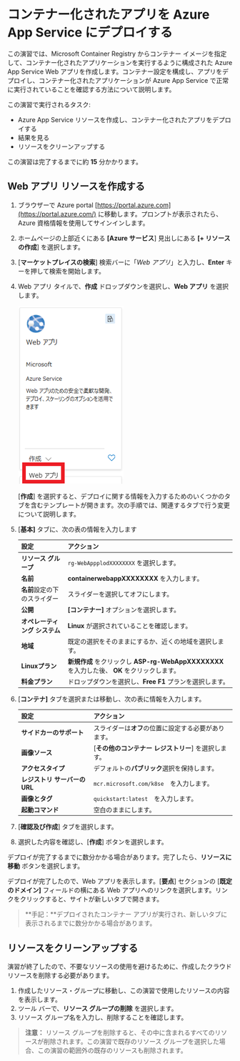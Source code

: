 # コンテナー化されたアプリを Azure App Service にデプロイする

この演習では、Microsoft Container Registry からコンテナー イメージを指定して、コンテナー化されたアプリケーションを実行するように構成された Azure App Service Web アプリを作成します。コンテナー設定を構成し、アプリをデプロイし、コンテナー化されたアプリケーションが Azure App Service で正常に実行されていることを確認する方法について説明します。

この演習で実行されるタスク:

- Azure App Service リソースを作成し、コンテナー化されたアプリをデプロイする
- 結果を見る
- リソースをクリーンアップする

この演習は完了するまでに約 **15** 分かかります。

## Web アプリ リソースを作成する



1. ブラウザーで Azure portal [https://portal.azure.com](https://portal.azure.com/) に移動します。プロンプトが表示されたら、Azure 資格情報を使用してサインインします。

2. ホームページの上部近くにある **[Azure サービス**] 見出しにある **[+ リソースの作成**] を選択します。

3. [**マーケットプレイスの検索**] 検索バーに「*Web アプリ*」と入力し、**Enter** キーを押して検索を開始します。

4. Web アプリ タイルで、**作成** ドロップダウンを選択し、**Web アプリ** を選択します。

   ![](./media/create-web-app-tile.png)

   [**作成**] を選択すると、デプロイに関する情報を入力するためのいくつかのタブを含むテンプレートが開きます。次の手順では、関連するタブで行う変更について説明します。

5. [**基本]** タブに、次の表の情報を入力します

   | 設定                          | アクション                                                   |
   | ----------------------------- | ------------------------------------------------------------ |
   | **リソース グループ**         | `rg-WebAppplodXXXXXXXX` を選択します。                       |
   | **名前**                      | **containerwebappXXXXXXXX** を入力します。                   |
   | **名前**設定の下のスライダー  | スライダーを選択してオフにします。                           |
   | **公開**                      | **[コンテナー]** オプションを選択します。                    |
   | **オペレーティング システム** | **Linux** が選択されていることを確認します。                 |
   | **地域**                      | 既定の選択をそのままにするか、近くの地域を選択します。       |
   | **Linuxプラン**               | **新規作成** をクリックし **ASP-rg-WebAppXXXXXXXX** を入力した後、 **OK** をクリックします。 |
   | **料金プラン**                | ドロップダウンを選択し、**Free F1** プランを選択します。     |

   

6. [**コンテナ]** タブを選択または移動し、次の表に情報を入力します。

   | 設定                          | アクション                                           |
   | ----------------------------- | ---------------------------------------------------- |
   | **サイドカーのサポート**      | スライダーは**オフ**の位置に設定する必要があります。 |
   | **画像ソース**                | [**その他のコンテナー レジストリー**] を選択します。 |
   | **アクセスタイプ**            | デフォルトの**パブリック**選択を保持します。         |
   | **レジストリ サーバーの URL** | `mcr.microsoft.com/k8se`　を入力します。             |
   | **画像とタグ**                | `quickstart:latest`　を入力します。                  |
   | **起動コマンド**              | 空白のままにします。                                 |

7. [**確認及び作成**] タブを選択します。

8. 選択した内容を確認し、[**作成**] ボタンを選択します。

デプロイが完了するまでに数分かかる場合があります。完了したら、**リソースに移動** ボタンを選択します。

デプロイが完了したので、Web アプリを表示します。[**要点**] セクションの [**既定のドメイン]** フィールドの横にある Web アプリへのリンクを選択します。リンクをクリックすると、サイトが新しいタブで開きます。

> **手記：**デプロイされたコンテナー アプリが実行され、新しいタブに表示されるまでに数分かかる場合があります。



## リソースをクリーンアップする

演習が終了したので、不要なリソースの使用を避けるために、作成したクラウド リソースを削除する必要があります。

1. 作成したリソース・グループに移動し、この演習で使用したリソースの内容を表示します。
2. ツール バーで、**リソース グループの削除** を選択します。
3. リソース グループ名を入力し、削除することを確認します。

> **注意：** リソース グループを削除すると、その中に含まれるすべてのリソースが削除されます。この演習で既存のリソース グループを選択した場合、この演習の範囲外の既存のリソースも削除されます。
